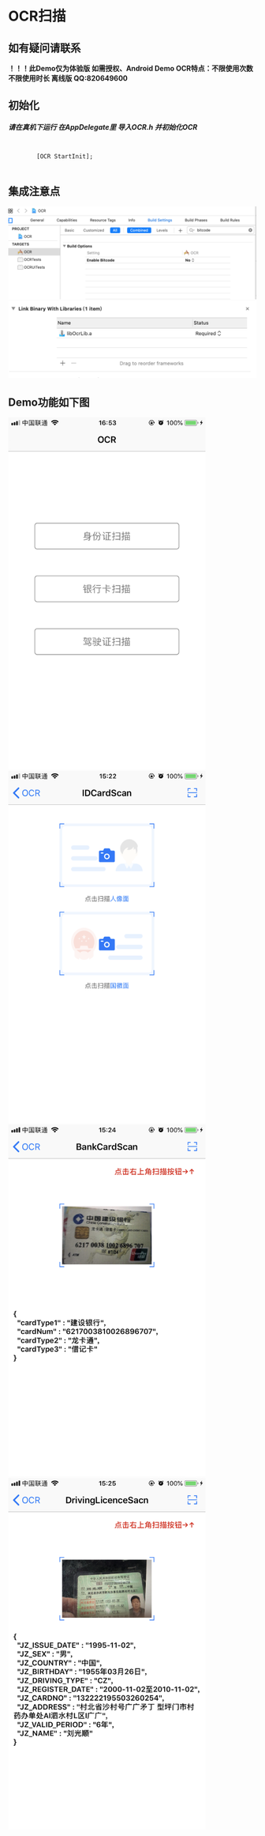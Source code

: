 <h1>OCR扫描</h1>
<h2>如有疑问请联系</h2>
<strong>！！！此Demo仅为体验版 如需授权、Android Demo 
   OCR特点：不限使用次数 不限使用时长 离线版 QQ:820649600</strong>
<h2>初始化</h2>
   <h5>请在真机下运行 在AppDelegate里 导入OCR.h 并初始化OCR</h5>
   <code> 
        [OCR StartInit]; 
   </code> 
<h2>集成注意点</h2>
<img src="https://github.com/China-Love/OcrScan/blob/master/OCRImage/1.png" >
<img src="https://github.com/China-Love/OcrScan/blob/master/OCRImage/3.png" >
<h2>Demo功能如下图</h2>
<img src="https://github.com/China-Love/OcrScan/blob/master/OCRImage/2.png"  width="400" >
<img src="https://github.com/China-Love/OcrScan/blob/master/OCRImage/IMG_5469.PNG"  width="400" >
<img src="https://github.com/China-Love/OcrScan/blob/master/OCRImage/IMG_5470.PNG"  width="400" >
<img src="https://github.com/China-Love/OcrScan/blob/master/OCRImage/IMG_5471.PNG"  width="400" >








